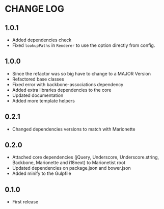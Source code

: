 # CHANGE LOG

## 1.0.1

* Added dependencies check
* Fixed `lookupPaths` in `Renderer` to use the option directly from config.

## 1.0.0

* Since the refactor was so big have to change to a MAJOR Version
* Refactored base classes
* Fixed error with backbone-associations dependency
* Added extra libraries dependencies to the core
* Updated documentation
* Added more template helpers

## 0.2.1

* Changed dependencies versions to match with Marionette

## 0.2.0

* Attached core dependencies (jQuery, Underscore, Underscore.string, Backbone, Marionette and i18next) to Marionetist root
* Updated dependencies on package.json and bower.json
* Added minify to the Gulpfile

## 0.1.0

* First release
